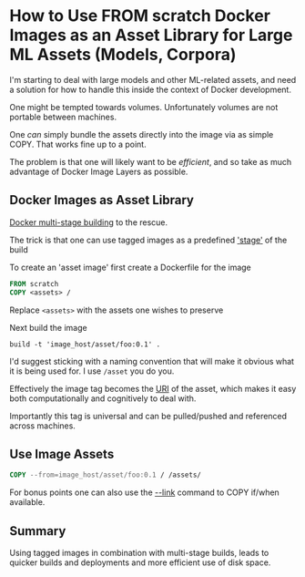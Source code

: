 # How to Use FROM scratch Docker Images as an Asset Library for Large ML Assets (Models, Corpora) 

I'm starting to deal with large models and other ML-related assets, and need a solution for how to handle this inside the context of Docker development.

One might be tempted towards volumes. Unfortunately volumes are not portable between machines.

One _can_ simply bundle the assets directly into the image via as simple COPY. That works fine up to a point.

The problem is that one will likely want to be _efficient_, and so take as much advantage of Docker Image Layers as possible.

## Docker Images as Asset Library

[Docker multi-stage building](https://docs.docker.com/develop/develop-images/multistage-build/) to the rescue.

The trick is that one can use tagged images as a predefined ['stage'](https://docs.docker.com/develop/develop-images/multistage-build/#use-an-external-image-as-a-stage) of the build

To create an 'asset image' first create a Dockerfile for the image

```Dockerfile
FROM scratch
COPY <assets> /
```

Replace `<assets>` with the assets one wishes to preserve

Next build the image

```
build -t 'image_host/asset/foo:0.1' .
```

I'd suggest sticking with a naming convention that will make it obvious what it is being used for. I use `/asset` you do you.

Effectively the image tag becomes the [URI](https://en.wikipedia.org/wiki/Uniform_Resource_Identifier) of the asset, which makes it easy both computationally and cognitively to deal with.

Importantly this tag is universal and can be pulled/pushed and referenced across machines.

## Use Image Assets

```Dockerfile
COPY --from=image_host/asset/foo:0.1 / /assets/
```

For bonus points one can also use the [--link](https://docs.docker.com/engine/reference/builder/#copy---link) command to COPY if/when available.


## Summary

Using tagged images in combination with multi-stage builds, leads to quicker builds and deployments and more efficient use of disk space.

